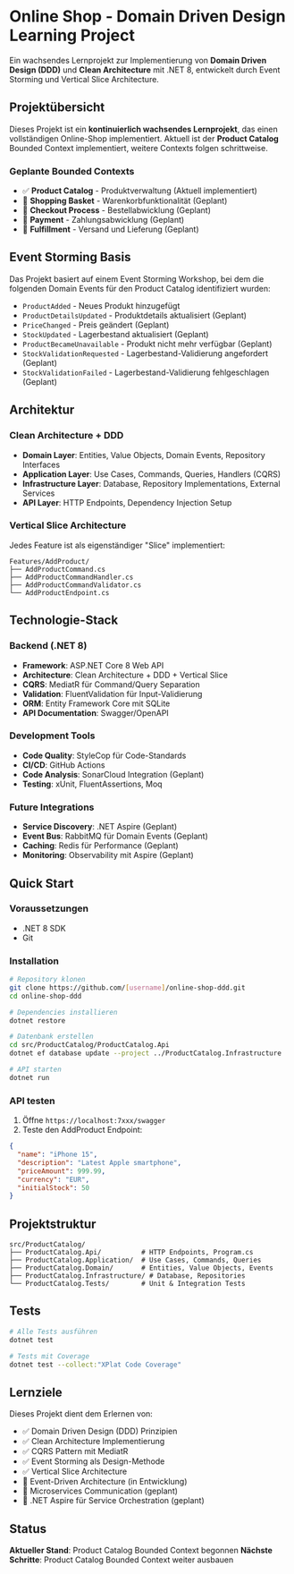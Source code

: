 ﻿# Online Shop - Domain Driven Design Learning Project

Ein wachsendes Lernprojekt zur Implementierung von **Domain Driven Design (DDD)** und **Clean Architecture** mit .NET 8, entwickelt durch Event Storming und Vertical Slice Architecture.

## Projektübersicht

Dieses Projekt ist ein **kontinuierlich wachsendes Lernprojekt**, das einen vollständigen Online-Shop implementiert. Aktuell ist der **Product Catalog** Bounded Context implementiert, weitere Contexts folgen schrittweise.

### Geplante Bounded Contexts
- ✅ **Product Catalog** - Produktverwaltung (Aktuell implementiert)
- 🔄 **Shopping Basket** - Warenkorbfunktionalität (Geplant)
- 🔄 **Checkout Process** - Bestellabwicklung (Geplant)
- 🔄 **Payment** - Zahlungsabwicklung (Geplant)
- 🔄 **Fulfillment** - Versand und Lieferung (Geplant)

## Event Storming Basis

Das Projekt basiert auf einem Event Storming Workshop, bei dem die folgenden Domain Events für den Product Catalog identifiziert wurden:

- `ProductAdded` - Neues Produkt hinzugefügt
- `ProductDetailsUpdated` - Produktdetails aktualisiert (Geplant)
- `PriceChanged` - Preis geändert (Geplant)
- `StockUpdated` - Lagerbestand aktualisiert (Geplant)
- `ProductBecameUnavailable` - Produkt nicht mehr verfügbar (Geplant)
- `StockValidationRequested` - Lagerbestand-Validierung angefordert (Geplant)
- `StockValidationFailed` - Lagerbestand-Validierung fehlgeschlagen (Geplant)

## Architektur

### Clean Architecture + DDD
- **Domain Layer**: Entities, Value Objects, Domain Events, Repository Interfaces
- **Application Layer**: Use Cases, Commands, Queries, Handlers (CQRS)
- **Infrastructure Layer**: Database, Repository Implementations, External Services
- **API Layer**: HTTP Endpoints, Dependency Injection Setup

### Vertical Slice Architecture
Jedes Feature ist als eigenständiger "Slice" implementiert:
```
Features/AddProduct/
├── AddProductCommand.cs
├── AddProductCommandHandler.cs
├── AddProductCommandValidator.cs
└── AddProductEndpoint.cs
```

## Technologie-Stack

### Backend (.NET 8)
- **Framework**: ASP.NET Core 8 Web API
- **Architecture**: Clean Architecture + DDD + Vertical Slice
- **CQRS**: MediatR für Command/Query Separation
- **Validation**: FluentValidation für Input-Validierung
- **ORM**: Entity Framework Core mit SQLite
- **API Documentation**: Swagger/OpenAPI

### Development Tools
- **Code Quality**: StyleCop für Code-Standards
- **CI/CD**: GitHub Actions
- **Code Analysis**: SonarCloud Integration (Geplant)
- **Testing**: xUnit, FluentAssertions, Moq

### Future Integrations
- **Service Discovery**: .NET Aspire (Geplant)
- **Event Bus**: RabbitMQ für Domain Events (Geplant)
- **Caching**: Redis für Performance (Geplant)
- **Monitoring**: Observability mit Aspire (Geplant)

## Quick Start

### Voraussetzungen
- .NET 8 SDK
- Git

### Installation
```bash
# Repository klonen
git clone https://github.com/[username]/online-shop-ddd.git
cd online-shop-ddd

# Dependencies installieren
dotnet restore

# Datenbank erstellen
cd src/ProductCatalog/ProductCatalog.Api
dotnet ef database update --project ../ProductCatalog.Infrastructure

# API starten
dotnet run
```

### API testen
1. Öffne `https://localhost:7xxx/swagger`
2. Teste den AddProduct Endpoint:
```json
{
  "name": "iPhone 15",
  "description": "Latest Apple smartphone",
  "priceAmount": 999.99,
  "currency": "EUR",
  "initialStock": 50
}
```

## Projektstruktur

```
src/ProductCatalog/
├── ProductCatalog.Api/          # HTTP Endpoints, Program.cs
├── ProductCatalog.Application/  # Use Cases, Commands, Queries
├── ProductCatalog.Domain/       # Entities, Value Objects, Events
├── ProductCatalog.Infrastructure/ # Database, Repositories
└── ProductCatalog.Tests/        # Unit & Integration Tests
```

## Tests

```bash
# Alle Tests ausführen
dotnet test

# Tests mit Coverage
dotnet test --collect:"XPlat Code Coverage"
```

## Lernziele

Dieses Projekt dient dem Erlernen von:
- ✅ Domain Driven Design (DDD) Prinzipien
- ✅ Clean Architecture Implementierung
- ✅ CQRS Pattern mit MediatR
- ✅ Event Storming als Design-Methode
- ✅ Vertical Slice Architecture
- 🔄 Event-Driven Architecture (in Entwicklung)
- 🔄 Microservices Communication (geplant)
- 🔄 .NET Aspire für Service Orchestration (geplant)


## Status

**Aktueller Stand**: Product Catalog Bounded Context begonnen
**Nächste Schritte**: Product Catalog Bounded Context weiter ausbauen

